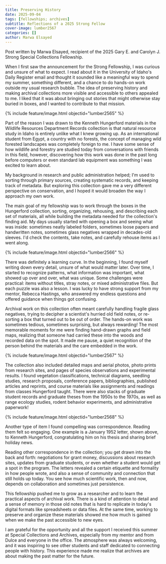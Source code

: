 ```yaml
---
title: Preserving History
date: 2025-09-04
tags: [fellowships; archives]
subtitle: Reflections of a 2025 Strong Fellow
cover-image: lumber2567
categories: []
author: Marwa Elsayed
---
```


Post written by Marwa Elsayed, recipient of the 2025 Gary E. and Carolyn J. Strong Special Collections Fellowship.

When I first saw the announcement for the Strong Fellowship, I was curious and unsure of what to expect. I read about it in the University of Idaho's Daily Register email and thought it sounded like a meaningful way to spend my summer, something different, and a chance to do hands-on work outside my usual research bubble. The idea of preserving history and making archival collections more visible and accessible to others appealed to me. I liked that it was about bringing out stories that might otherwise stay buried in boxes, and I wanted to contribute to that mission.

{% include feature/image.html objectid="lumber2565" %}

Part of the reason I was drawn to the Kenneth Hungerford materials in the Wildlife Resources Department Records collection is that natural resource study in Idaho is entirely unlike what I knew growing up. As an international student from Egypt, a country with no forests, the concept of managing wild forested landscapes was completely foreign to me. I have some sense of how wildlife and forestry are studied today from conversations with friends in this field, however, discovering how this work was done in the past long before computers or even standard lab equipment was something I was excited to learn about.

My background in research and public administration helped; I'm used to sorting through primary sources, creating systematic records, and keeping track of metadata. But exploring this collection gave me a very different perspective on conservation, and I hoped it would broaden the way I approach my own work.

The main goal of my fellowship was to work through the boxes in the Hungerford collection, sorting, organizing, rehousing, and describing each set of materials, all while building the metadata needed for the collection's finding aid. My days usually started with opening a box and seeing what was inside: sometimes neatly labeled folders, sometimes loose papers and handwritten notes, sometimes glass negatives wrapped in decades-old sleeves. I'd check the contents, take notes, and carefully rehouse items as I went along.

{% include feature/image.html objectid="lumber2566" %}

There was definitely a learning curve. In the beginning, I found myself writing down every detail, unsure of what would matter later. Over time, I started to recognize patterns, what information was important, what showed up over and over, what was unique. Some challenges were practical: items without titles, stray notes, or mixed administrative files. But each puzzle was also a lesson. I was lucky to have strong support from my mentor, Rebecca Hastings, who answered my endless questions and offered guidance when things got confusing.

Archival work on this collection often meant carefully handling fragile glass negatives, trying to decipher a scientist's hurried old field notes, or re-sorting a box that turned out to be out of order. The hands-on work was sometimes tedious, sometimes surprising, but always rewarding! The most memorable moments for me were finding hand-drawn graphs and field maps, realizing that someone had carried these into the woods and recorded data on the spot. It made me pause, a quiet recognition of the person behind the materials and the care embedded in the work.

{% include feature/image.html objectid="lumber2567" %}

The collection also included detailed maps and aerial photos, photo prints from research sites, and pages of species observations and experimental results. I found vegetation classifications, technical diagrams, seedling studies, research proposals, conference papers, bibliographies, published articles and reprints, and course materials like assignments and readings from classes Hungerford taught. There were also stacks of graduate student records and graduate theses from the 1950s to the 1970s, as well as range ecology studies, rodent behavior experiments, and administrative paperwork!

{% include feature/image.html objectid="lumber2568" %}

Another type of item I found compelling was correspondence. Reading them felt so engaging. One example is a January 1952 letter, shown above, to Kenneth Hungerford, congratulating him on his thesis and sharing brief holiday news. 

Reading other correspondence in the collection; you get drawn into the back and forth: negotiations for grant money, discussions about research sites, updates from graduate students, or even whether a student would get a spot in the program. The letters revealed a certain etiquette and formality in how people wrote, and also a sense of community and connection that still holds up today. You see how much scientific work, then and now, depends on collaboration and sometimes just persistence.

This fellowship pushed me to grow as a researcher and to learn the practical aspects of archival work. There is a kind of attention to detail and a sense of memory in those old notes that is hard to replicate in today's digital formats like spreadsheets or data files. At the same time, working to preserve and organize these materials showed me how much is gained when we make the past accessible to new eyes.

I am grateful for the opportunity and all the support I received this summer at Special Collections and Archives, especially from my mentor and from Dulce and everyone in the office. The atmosphere was always welcoming, and it was inspiring to see other students and staff dedicated to connecting people with history. This experience made me realize that archives are about making the past matter for the future.